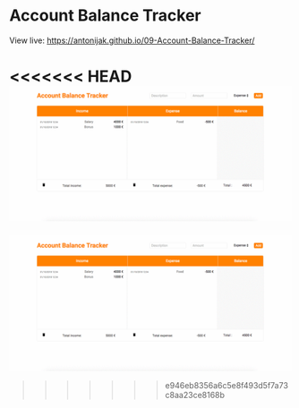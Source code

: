 # Account Balance Tracker

View live:
https://antonijak.github.io/09-Account-Balance-Tracker/

<<<<<<< HEAD
![](example.gif)
=======
![](example.gif)
>>>>>>> e946eb8356a6c5e8f493d5f7a73c8aa23ce8168b
